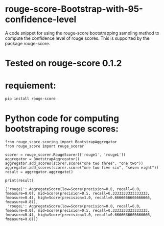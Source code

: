 # rouge-score-Bootstrap-with-95-confidence-level
A code snippet for using the rouge-score bootstrapping sampling method to compute the confidence level of rouge scores. This is supported by the package rouge-score.

# Tested on rouge-score 0.1.2
# requiement: 
```bash
pip install rouge-score
```

# Python code for computing bootstraping rouge scores:
```
from rouge_score.scoring import BootstrapAggregator
from rouge_score import rouge_scorer

scorer = rouge_scorer.RougeScorer(['rouge1', 'rougeL'])
aggregator = BootstrapAggregator()
aggregator.add_scores(scorer.score("one two three", "one two"))
aggregator.add_scores(scorer.score("one two five six", "seven eight"))
result = aggregator.aggregate()

print(result)

```
```
{'rouge1': AggregateScore(low=Score(precision=0.0, recall=0.0, fmeasure=0.0), mid=Score(precision=0.5, recall=0.3333333333333333, fmeasure=0.4), high=Score(precision=1.0, recall=0.6666666666666666, fmeasure=0.8)),
 'rougeL': AggregateScore(low=Score(precision=0.0, recall=0.0, fmeasure=0.0), mid=Score(precision=0.5, recall=0.3333333333333333, fmeasure=0.4), high=Score(precision=1.0, recall=0.6666666666666666, fmeasure=0.8))}
```

